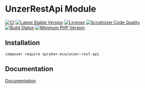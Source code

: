 # UnzerRestApi Module
[![CI](https://github.com/spryker-eco/unzer-rest-api/actions/workflows/ci.yml/badge.svg)](https://github.com/spryker-eco/unzer-rest-api/actions/workflows/ci.yml)
[![Latest Stable Version](https://poser.pugx.org/spryker-eco/unzer-rest-api/v/stable.svg)](https://packagist.org/packages/spryker-eco/unzer-rest-api)
[![License](https://img.shields.io/github/license/spryker-eco/unzer-rest-api.svg?b=master)](https://github.com/spryker-eco/unzer-rest-api)
[![Scrutinizer Code Quality](https://scrutinizer-ci.com/g/spryker-eco/unzer-rest-api/badges/quality-score.png?b=master)](https://scrutinizer-ci.com/g/spryker-eco/unzer-rest-api/?branch=master)
[![Build Status](https://scrutinizer-ci.com/g/spryker-eco/unzer-rest-api/badges/build.png?b=master)](https://scrutinizer-ci.com/g/spryker-eco/unzer-rest-api/build-status/master)
[![Minimum PHP Version](https://img.shields.io/badge/php-%3E%3D%207.3-8892BF.svg)](https://php.net/)
## Installation
```
composer require spryker-eco/unzer-rest-api
```
## Documentation
[Documentation](https://documentation.spryker.com/industry_partners/payment/unzer-rest-api/unzer-rest-api-details.htm)
